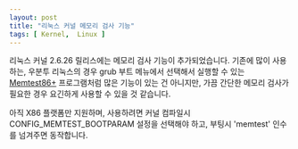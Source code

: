 ```yaml
---
layout: post
title: "리눅스 커널 메모리 검사 기능"
tags: [ Kernel,  Linux ]
---
```


리눅스 커널 2.6.26 릴리스에는 메모리 검사 기능이 추가되었습니다. 기존에 많이 사용하는, 우분투 리눅스의 경우 grub 부트 메뉴에서 선택해서 실행할 수 있는 [Memtest86+](http://www.memtest.org/) 프로그램처럼 많은 기능이 있는 건 아니지만, 가끔 간단한 메모리 검사가 필요한 경우 요긴하게 사용할 수 있을 것 같습니다.

아직 X86 플랫폼만 지원하며, 사용하려면 커널 컴파일시 CONFIG\_MEMTEST\_BOOTPARAM 설정을 선택해야 하고, 부팅시 'memtest' 인수를 넘겨주면 동작합니다.
